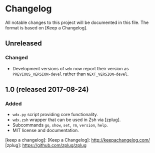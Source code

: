 # Changelog

All notable changes to this project will be documented in this file.
The format is based on [Keep a Changelog].

## Unreleased
### Changed
* Development versions of `wdx` now report their version as
  `PREVIOUS_VERSION-devel` rather than `NEXT_VERSION-devel`.

## 1.0 (released 2017-08-24)
### Added
* `wdx.py` script providing core functionality.
* `wdx.zsh` wrapper that can be used in Zsh via [zplug].
* Subcommands `go`, `show`, `set`, `rm`, `version`, `help`.
* MIT license and documentation.

[keep a changelog]: [Keep a Changelog]: http://keepachangelog.com/
[zplug]: https://github.com/zplug/zplug

